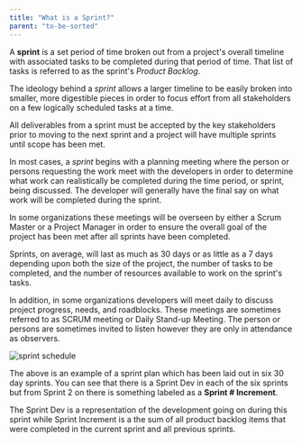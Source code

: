 ```yaml
---
title: "What is a Sprint?"
parent: "to-be-sorted"
---
```


A **sprint** is a set period of time broken out from a project's overall timeline with associated tasks to be completed during that period of time. That list of tasks is referred to as the sprint's _Product Backlog_.

The ideology behind a _sprint_ allows a larger timeline to be easily broken into smaller, more digestible pieces in order to focus effort from all stakeholders on a few logically scheduled tasks at a time.

All deliverables from a sprint must be accepted by the key stakeholders prior to moving to the next sprint and a project will have multiple sprints until scope has been met.

In most cases, a _sprint_ begins with a planning meeting where the person or persons requesting the work meet with the developers in order to determine what work can realistically be completed during the time period, or sprint, being discussed. The developer will generally have the final say on what work will be completed during the sprint.

In some organizations these meetings will be overseen by either a Scrum Master or a Project Manager in order to ensure the overall goal of the project has been met after all sprints have been completed.

Sprints, on average, will last as much as 30 days or as little as a 7 days depending upon both the size of the project, the number of tasks to be completed, and the number of resources available to work on the sprint's tasks.

In addition, in some organizations developers will meet daily to discuss project progress, needs, and roadblocks. These meetings are sometimes referred to as SCRUM meeting or Daily Stand-up Meeting. The person or persons are sometimes invited to listen however they are only in attendance as observers.

![sprint schedule](https://i.imgur.com/l8EAw1L.png "example of sprint schedule")

The above is an example of a sprint plan which has been laid out in six 30 day sprints. You can see that there is a Sprint Dev in each of the six sprints but from Sprint 2 on there is something labeled as a **Sprint # Increment**.

The Sprint Dev is a representation of the development going on during this sprint while Sprint Increment is a the sum of all product backlog items that were completed in the current sprint and all previous sprints.
